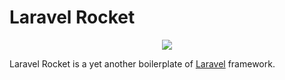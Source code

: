 # Laravel Rocket

<p align="center"><a href="https://github.com/laravel-rocket" target="_blank"><img src="https://avatars2.githubusercontent.com/u/25273518?v=3&s=200"></a></p>

Laravel Rocket is a yet another boilerplate of [Laravel](https://laravel.com/) framework.

